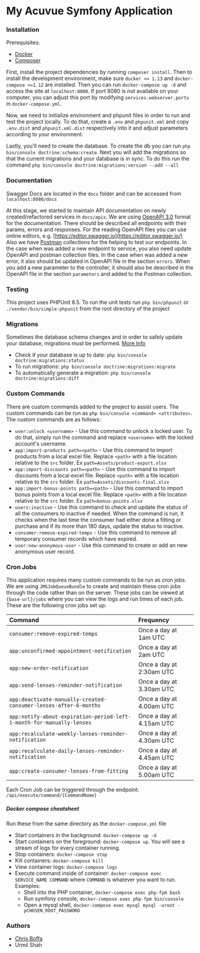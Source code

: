 # My Acuvue Symfony Application

###  Installation

Prerequisites:
* [Docker](https://www.docker.com/)
* [Composer](https://getcomposer.org/)


First, install the project dependencies by running `composer install`. Then to install the development environment, make sure `docker <= 1.13` and `docker-compose <=1.12` are installed. Then you can run `docker-compose up -d` and access the site at `localhost:8080`.
If port 8080 is not available on your computer, you can adjust this port by modifying `services.webserver.ports` in `docker-compose.yml`.

Now, we need to initialize environment and phpunit files in order to run and test the project locally. To do that, create a `.env` and `phpunit.xml` and copy `.env.dist` and `phpunit.xml.dist` respectively into it and adjust parameters according to your environment.

Lastly, you'll need to create the database. To create the db you can run `php bin/console doctrine:schema:create`. Next you will add the migrations so that the current migrations and your database is in sync. To do this run the command `php bin/console doctrine:migrations:version --add --all`

### Documentation

Swagger Docs are located in the `docs` folder and can be accessed from `localhost:8080/docs`

At this stage, we started to maintain API documentation on newly created/refactored services in `docs/apis`. We are using [OpenAPI 3.0](https://github.com/OAI/OpenAPI-Specification/blob/master/versions/3.0.0.md) format for the documentation. There should be described all endpoints with their params, errors and responses. For the reading OpenAPI files you can use online editors, e.g. [https://editor.swagger.io](https://editor.swagger.io/)
Also we have [Postman](https://www.postman.com/) collections for the helping to test our endpoints.
In the case when was added a new endpoint to service, you also need update OpenAPI and postman collection files.
In the case when was added a new error, it also should be updated in OpenAPI file in the section `errors`.
When you add a new parameter to the controller, it should also be described in the OpenAPI file in the section `parameters` and added to the Postman collection.

### Testing
This project uses PHPUnit 6.5. To run the unit tests run `php bin/phpunit` or `./vendor/bin/simple-phpunit` from the root directory of the project

### Migrations

Sometimes the database schema changes and in order to safely update your database, migrations must be performed. [More Info](https://symfony.com/doc/master/bundles/DoctrineMigrationsBundle/index.html)

* Check if your database is up to date: `php bin/console doctrine:migrations:status`
* To run migrations: `php bin/console doctrine:migrations:migrate`
* To automatically generate a migration: `php bin/console doctrine:migrations:diff`

### Custom Commands

There are custom commands added to the project to assist users. The custom commands can be run as `php bin/console <command> <attributes>`. The custom commands are as follows:

* `user:unlock <username>` - Use this command to unlock a locked user. To do that, simply run the command and replace `<username>` with the locked account's username.
* `app:import-products path=<path>` - Use this command to import products from a local excel file. Replace `<path>` with a file location relative to the `src` folder. Ex `path=Assets/product-export.xlsx`
* `app:import-discounts path=<path>` - Use this command to import discounts from a local excel file. Replace `<path>` with a file location relative to the `src` folder. Ex `path=Assets/discounts-final.xlsx`
* `app:import-bonus-points path=<path>` - Use this command to import bonus points from a local excel file. Replace `<path>` with a file location relative to the `src` folder. Ex `path=bonus-points.xlsx`
* `users:inactive` - Use this command to check and  update the status of all the consumers to inactive if needed. When the command is run, it checks when the last time the consumer had either done a fitting or purchase and if its more than 180 days, update the status to inactive.
* `consumer:remove-expired-temps` - Use this command to remove all temporary consumer records which have expired.
* `user:new-anonymous-user` - Use this command to create or add an new anonymous user record.

### Cron Jobs

This application requires many custom commands to be run as cron jobs. We are using `JMSJobQueueBundle` to create and maintain these cron jobs through the code rather than on the server.
These jobs can be viewed at `{base-url}/jobs` where you can view the logs and run times of each job. These are the following cron jobs set up:

| Command|Frequency|
| :--- | :--- |
| `consumer:remove-expired-temps`| Once a day at 1am UTC       |
| `app:unconfirmed-appointment-notification`   | Once a day at 2am UTC        | 
| `app:new-order-notification`   | Once a day at 2:30am UTC        | 
| `app:send-lenses-reminder-notification`   | Once a day at 3.30am UTC       | 
| `app:deactivate-manually-created-consumer-lenses-after-6-months`   | Once a day at 4.00am UTC       |
| `app:notify-about-expiration-period-left-1-month-for-manually-lenses`   | Once a day at 4.15am UTC       |
| `app:recalculate-weekly-lenses-reminder-notification`   | Once a day at 4.30am UTC        | 
| `app:recalculate-daily-lenses-reminder-notification`   | Once a day at 4.45am UTC        |
| `app:create-consumer-lenses-from-fitting`   | Once a day at 5.00am UTC        |


Each Cron Job can be triggered through the endpoint:
`/api/execute/command/{CommandName}`

##### Docker compose cheatsheet
Run these from the same directory as the `docker-compose.yml` file

* Start containers in the background: `docker-compose up -d`
* Start containers on the foreground: `docker-compose up`. You will see a stream of logs for every container running.
* Stop containers: `docker-compose stop`
* Kill containers: `docker-compose kill`
* View container logs: `docker-compose logs`
* Execute command inside of container: `docker-compose exec SERVICE_NAME COMMAND` where `COMMAND` is whatever you want to run. Examples:
    - Shell into the PHP container, `docker-compose exec php-fpm bash`
    - Run symfony console, `docker-compose exec php-fpm bin/console`
    - Open a mysql shell, `docker-compose exec mysql mysql -uroot -pCHOSEN_ROOT_PASSWORD`

### Authors

* [Chris Boffa](mailto:cboffa@its.jnj.com)
* Urmil Shah
